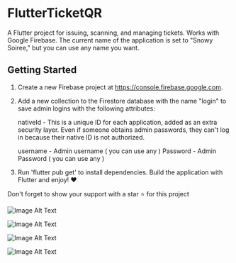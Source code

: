 # FlutterTicketQR

A Flutter project for issuing, scanning, and managing tickets. Works with Google Firebase. The current name of the application is set to "Snowy Soiree," but you can use any name you want.

## Getting Started

1. Create a new Firebase project at https://console.firebase.google.com.

2. Add a new collection to the Firestore database with the name "login" to save admin logins with the following attributes:

   nativeId - This is a unique ID for each application, added as an extra security layer. Even if someone obtains admin passwords, they can't log in because their native ID is not authorized.

   username - Admin username ( you can use any )
   Password - Admin Password ( you can use any )
   

3. Run 'flutter pub get' to install dependencies. Build the application with Flutter and enjoy! ❤️

Don't forget to show your support with a star ⭐️ for this project




![Image Alt Text](https://lh3.googleusercontent.com/pw/ABLVV86wsjnI2zOKAaa-teVxTBiO66otVrQfGOsi0c8Zxd0tuXWIG1mMu7SDGuR4E0W2Jz_p115zBOa2-X9QCh8ksf25S1xQAA6TqCqdPTUMu9wrSjJqbZ13wETBbm-isGfnnXJZsb6xMuQNVK1nyznTaxM=w740-h1604-s)



![Image Alt Text](https://lh3.googleusercontent.com/pw/ABLVV85jwTo_2Ak47MJSR5K2tYyYKPNqKOOnZKRF1W6c8frMwOnGpEGCfEuRjby69cHuJHC7Ron2osbhtJsd05iCzlinUBZwxJbgBZz4Dfi-9B7dW6QRybWhxTMtn4Q1m8AnKCmE5lt7yxOGD98Hku5VrAo=w740-h1604-s-no?authuser=0)



![Image Alt Text](https://lh3.googleusercontent.com/pw/ABLVV84-gtnC68vJLLsrbS8agc_kpqOVqp-tdhfjxipjz6OOcGuiHOSFqWWe_72a7ESDF1-PQfXlT9DnjmB-TfbmlZLOfWRGgolumlIfmGUfAW-GHTtzyfoLkvNWFlYdPds6Ue_8rHZ046vLfGgS2vHWPtQ=w740-h1604-s-no?authuser=0)



![Image Alt Text](https://lh3.googleusercontent.com/pw/ABLVV86gctceSlxGBx69Qf6UZ0ZyK4-UFUF3s44ywRMU7enxZc1XA8WeZT0pJbZxBc2i3aQeW_Py1JX35ue5pZFPdXNF-P_864nX5zdrrNSe_HfrDtJ778WE-zTTYeOxG9Zz8DEk8IfuSkF-BWfyJRfqulY=w740-h1604-s-no?authuser=0)







